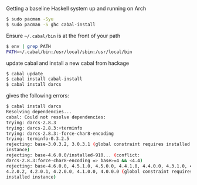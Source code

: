 Getting a baseline Haskell system up and running on Arch

```bash
$ sudo pacman -Syu
$ sudo pacman -S ghc cabal-install
```

Ensure `~/.cabal/bin` is at the front of your path

```bash
$ env | grep PATH
PATH=~/.cabal/bin:/usr/local/sbin:/usr/local/bin
```

update cabal and install a new cabal from hackage

```bash
$ cabal update
$ cabal install cabal-install
$ cabal install darcs
```

gives the following errors:

```bash
$ cabal install darcs
Resolving dependencies...
cabal: Could not resolve dependencies:
trying: darcs-2.8.3
trying: darcs-2.8.3:+terminfo
trying: darcs-2.8.3:-force-char8-encoding
trying: terminfo-0.3.2.5
rejecting: base-3.0.3.2, 3.0.3.1 (global constraint requires installed
instance)
rejecting: base-4.6.0.0/installed-910... (conflict:
darcs-2.8.3:force-char8-encoding => base>=4 && <4.4)
rejecting: base-4.6.0.0, 4.5.1.0, 4.5.0.0, 4.4.1.0, 4.4.0.0, 4.3.1.0, 4.3.0.0,
4.2.0.2, 4.2.0.1, 4.2.0.0, 4.1.0.0, 4.0.0.0 (global constraint requires
installed instance)
```
